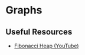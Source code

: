 # Graphs

## Useful Resources

* [Fibonacci Heap (YouTube)](https://www.youtube.com/watch?v=bXCAIABSKQw)